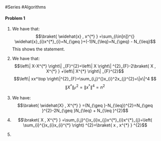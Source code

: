 #Series #Algorithms 
#### Problem 1
1. We have that: $$\braket{ \widehat{x} , x^{*} } =\sum_{i\in[n]}^{} \widehat{x}_{i}x^{*}_{i}=N_{\geq }+(-1)N_{\leq}=N_{\geq} - N_{\leq}$$This shows the statement.
2. We have that: $$\left\| X-X^{*} \right\| _{F}^{2}=\left\| X \right\| ^{2}_{F}-2\braket{ X , X^{*} } +\left\| X^{*} \right\| _{F}^{2}$$
	$$\left\| xx^\top \right\|^{2}_{F}=\sum_{i,j}^{}x_{i}^2x_{j}^{2}=\|x\|^4 $$$$\left\| X^{*} \right\| ^{2}_{F}=\left\| x^{*} \right\| ^4=n^2$$

3. We have: $$\braket{ \widehat{X} , X^{*} } =(N_{\geq }-N_{\leq})^{2}=N_{\geq }^{2}-2N_{\geq }N_{\leq} + N_{\leq }^{2}$$
4. $$\braket{ X , X^{*} } =\sum_{i,j}^{}x_{i}x_{j}x^{*}_{i}x^{*}_{j}=\left( \sum_{i}^{}x_{i}x_{i}^{*} \right) ^{2}=\braket{ x , x^{*} } ^{2}$$
5. 